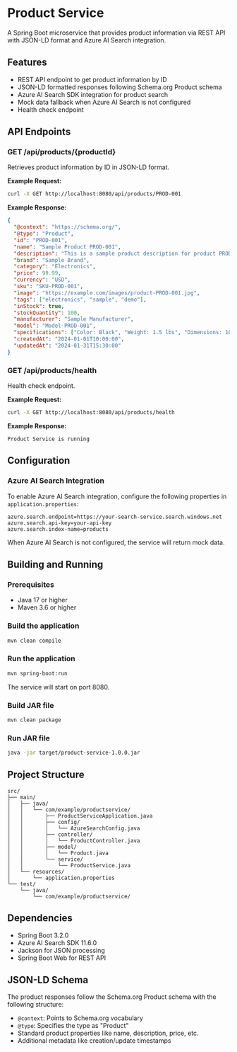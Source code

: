 # Product Service

A Spring Boot microservice that provides product information via REST API with JSON-LD format and Azure AI Search integration.

## Features

- REST API endpoint to get product information by ID
- JSON-LD formatted responses following Schema.org Product schema
- Azure AI Search SDK integration for product search
- Mock data fallback when Azure AI Search is not configured
- Health check endpoint

## API Endpoints

### GET /api/products/{productId}
Retrieves product information by ID in JSON-LD format.

**Example Request:**
```bash
curl -X GET http://localhost:8080/api/products/PROD-001
```

**Example Response:**
```json
{
  "@context": "https://schema.org/",
  "@type": "Product",
  "id": "PROD-001",
  "name": "Sample Product PROD-001",
  "description": "This is a sample product description for product PROD-001",
  "brand": "Sample Brand",
  "category": "Electronics",
  "price": 99.99,
  "currency": "USD",
  "sku": "SKU-PROD-001",
  "image": "https://example.com/images/product-PROD-001.jpg",
  "tags": ["electronics", "sample", "demo"],
  "inStock": true,
  "stockQuantity": 100,
  "manufacturer": "Sample Manufacturer",
  "model": "Model-PROD-001",
  "specifications": ["Color: Black", "Weight: 1.5 lbs", "Dimensions: 10x8x2 inches"],
  "createdAt": "2024-01-01T10:00:00",
  "updatedAt": "2024-01-31T15:30:00"
}
```

### GET /api/products/health
Health check endpoint.

**Example Request:**
```bash
curl -X GET http://localhost:8080/api/products/health
```

**Example Response:**
```
Product Service is running
```

## Configuration

### Azure AI Search Integration

To enable Azure AI Search integration, configure the following properties in `application.properties`:

```properties
azure.search.endpoint=https://your-search-service.search.windows.net
azure.search.api-key=your-api-key
azure.search.index-name=products
```

When Azure AI Search is not configured, the service will return mock data.

## Building and Running

### Prerequisites
- Java 17 or higher
- Maven 3.6 or higher

### Build the application
```bash
mvn clean compile
```

### Run the application
```bash
mvn spring-boot:run
```

The service will start on port 8080.

### Build JAR file
```bash
mvn clean package
```

### Run JAR file
```bash
java -jar target/product-service-1.0.0.jar
```

## Project Structure

```
src/
├── main/
│   ├── java/
│   │   └── com/example/productservice/
│   │       ├── ProductServiceApplication.java
│   │       ├── config/
│   │       │   └── AzureSearchConfig.java
│   │       ├── controller/
│   │       │   └── ProductController.java
│   │       ├── model/
│   │       │   └── Product.java
│   │       └── service/
│   │           └── ProductService.java
│   └── resources/
│       └── application.properties
└── test/
    └── java/
        └── com/example/productservice/
```

## Dependencies

- Spring Boot 3.2.0
- Azure AI Search SDK 11.6.0
- Jackson for JSON processing
- Spring Boot Web for REST API

## JSON-LD Schema

The product responses follow the Schema.org Product schema with the following structure:
- `@context`: Points to Schema.org vocabulary
- `@type`: Specifies the type as "Product"
- Standard product properties like name, description, price, etc.
- Additional metadata like creation/update timestamps

